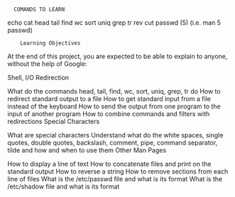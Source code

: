       COMANDS TO LEARN

echo
cat
head
tail
find
wc
sort
uniq
grep
tr
rev
cut
passwd (5) (i.e. man 5 passwd)

        
        Learning Objectives

At the end of this project, you are expected to be able to explain to anyone, without the help of Google:

Shell, I/O Redirection

What do the commands head, tail, find, wc, sort, uniq, grep, tr do
How to redirect standard output to a file
How to get standard input from a file instead of the keyboard
How to send the output from one program to the input of another program
How to combine commands and filters with redirections
Special Characters

What are special characters
Understand what do the white spaces, single quotes, double quotes, backslash, comment, pipe, command separator, tilde and how and when to use them
Other Man Pages

How to display a line of text
How to concatenate files and print on the standard output
How to reverse a string
How to remove sections from each line of files
What is the /etc/passwd file and what is its format
What is the /etc/shadow file and what is its format
